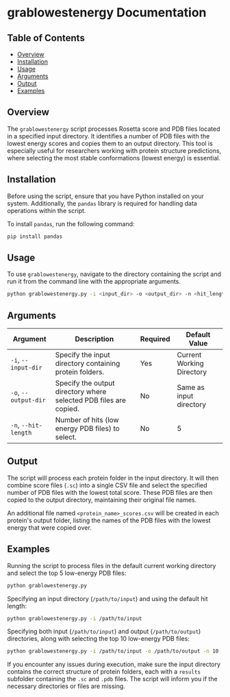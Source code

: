 # grablowestenergy Documentation

## Table of Contents

- [Overview](#overview)
- [Installation](#installation)
- [Usage](#usage)
- [Arguments](#arguments)
- [Output](#output)
- [Examples](#examples)

## Overview

The `grablowestenergy` script processes Rosetta score and PDB files located in a specified input directory. It identifies a number of PDB files with the lowest energy scores and copies them to an output directory. This tool is especially useful for researchers working with protein structure predictions, where selecting the most stable conformations (lowest energy) is essential.

## Installation

Before using the script, ensure that you have Python installed on your system. Additionally, the `pandas` library is required for handling data operations within the script. 

To install `pandas`, run the following command:

```bash
pip install pandas
```

## Usage

To use `grablowestenergy`, navigate to the directory containing the script and run it from the command line with the appropriate arguments.

```bash
python grablowestenergy.py -i <input_dir> -o <output_dir> -n <hit_length>
```

## Arguments

| Argument         | Description                                                  | Required | Default Value |
|------------------|--------------------------------------------------------------|----------|---------------|
| `-i`, `--input-dir`  | Specify the input directory containing protein folders.      | Yes      | Current Working Directory |
| `-o`, `--output-dir` | Specify the output directory where selected PDB files are copied. | No       | Same as input directory |
| `-n`, `--hit-length` | Number of hits (low energy PDB files) to select.             | No       | 5             |

## Output

The script will process each protein folder in the input directory. It will then combine score files (`.sc`) into a single CSV file and select the specified number of PDB files with the lowest total score. These PDB files are then copied to the output directory, maintaining their original file names.

An additional file named `<protein_name>_scores.csv` will be created in each protein's output folder, listing the names of the PDB files with the lowest energy that were copied over.

## Examples

Running the script to process files in the default current working directory and select the top 5 low-energy PDB files:

```bash
python grablowestenergy.py
```

Specifying an input directory (`/path/to/input`) and using the default hit length:

```bash
python grablowestenergy.py -i /path/to/input
```

Specifying both input (`/path/to/input`) and output (`/path/to/output`) directories, along with selecting the top 10 low-energy PDB files:

```bash
python grablowestenergy.py -i /path/to/input -o /path/to/output -n 10
```

If you encounter any issues during execution, make sure the input directory contains the correct structure of protein folders, each with a `results` subfolder containing the `.sc` and `.pdb` files. The script will inform you if the necessary directories or files are missing.